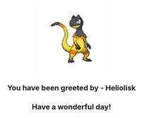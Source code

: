 <p align="center">
    <img src="https://raw.githubusercontent.com/PokeAPI/sprites/master/sprites/pokemon/695.png" width="150" height="150">
</p>
<h3 align="center">You have been greeted by - <b>Heliolisk</b></h3>
<h3 align="center">Have a wonderful day!</h3>
